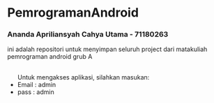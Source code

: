# PemrogramanAndroid
### Ananda Apriliansyah Cahya Utama - 71180263 <br/>
ini adalah repositori untuk menyimpan seluruh project dari matakuliah pemrograman android grub A<br/><br/>

<ul>Untuk mengakses aplikasi, silahkan masukan:
  <li>Email : admin</li>
  <li>pass : admin</li>
</ul>
